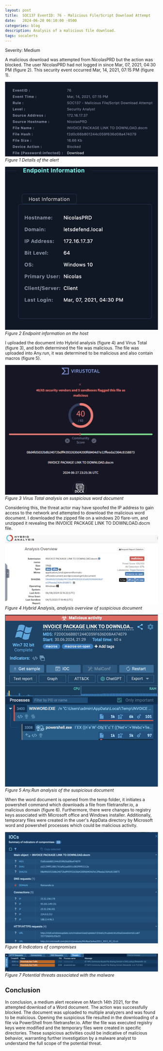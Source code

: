 ```yaml
---
layout: post
title:  SOC137 EventID: 76 - Malicious File/Script Download Attempt 
date:   2024-06-20 06:10:00 -0500
categories: blog 
description: Analysis of a malicious file download.
tags: socalerts 
---
```


Severity: Medium     

A malicious download was attempted from NicolasPRD but the action was blocked. The user NicolasPRD had not logged in since Mar, 07, 2021, 04:30 PM (figure 2). This security event occurred Mar, 14, 2021, 07:15 PM (figure 1). 

![Alert](/assets/img/soc137/1.png)
_Figure 1 Details of the alert_  


![Alert](/assets/img/soc137/19.png)
_Figure 2 Endpoint information on the host_  


I uploaded the document into Hybrid analysis (figure 4) and Virus Total (figure 3), and both determined the file was malicious. The file was uploaded into Any.run, it was determined to be malicious and also contain macros (figure 5).

![Alert](/assets/img/soc137/2.png)
_Figure 3  Virus Total analysis on suspicious word document_  

Considering this, the threat actor may have spoofed the IP address to gain access to the network and attempted to download the malicious word document. I downloaded the zipped file on a windows 20 flare-vm, and unzipped it revealing the INVOICE PACKAGE LINK TO DOWNLOAD.docm file. 


![Alert](/assets/img/soc137/4.png)
_Figure 4 Hybrid Analysis, analysis overview of suspicious document_  


![Alert](/assets/img/soc137/11.png)
_Figure 5 Any.Run analysis of the suspicious document_  

 When the word document is opened from the temp folder, it initiates a powershell command which downloads a file from filetransfer.io, a malicious domain (figure 6). Furthermore, there were changes to registry keys associated with Microsoft office and Windows installer. Additionally, temporary files were created in the user's AppData directory by Microsoft word and powershell processes which could be malicious activity.

![Alert](/assets/img/soc137/6.png)
_Figure 6 Indicators of compromises_  


![Alert](/assets/img/soc137/15.png)
_Figure 7 Potential threats associated with the malware_  


## Conclusion


In conclusion,  a medium alert receieve on March 14th 2021, for the attempted download of a Word document. The action was successfully blocked. The document was uploaded to multiple analyzers and was found to be malicious. Opening the suspicious file resulted in the downloading of a file via PowerShell from filetransfer.io. After the file was executed registry keys were modified and the temporary files were created in specific directories. These suspicious activities could be indicative of malicious behavior, warranting further investigation by a malware analyst to understand the full scope of the potential threat.          